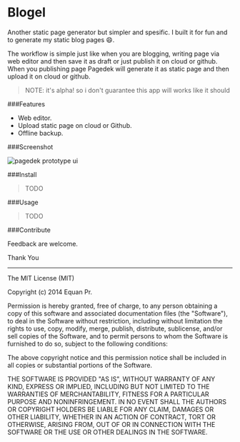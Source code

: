 Blogel
=======

Another static page generator but simpler and spesific. I built it for fun and to generate my static blog pages :smile:. 

The workflow is simple just like when you are blogging, writing page via web editor and then save it as draft or just publish it on cloud or github. When you publishing page Pagedek will generate it as static page and then upload it on cloud or github.


>  NOTE: it's alpha! so i don't guarantee this app will works like it should


###Features
 
- Web editor.
- Upload static page on cloud or Github.
- Offline backup.


###Screenshot



 ![pagedek prototype ui][1]


###Install

> TODO

###Usage

> TODO
	

###Contribute

Feedback are welcome.

Thank You

----

The MIT License (MIT)

Copyright (c) 2014 Equan Pr.

Permission is hereby granted, free of charge, to any person obtaining a copy of
this software and associated documentation files (the "Software"), to deal in
the Software without restriction, including without limitation the rights to
use, copy, modify, merge, publish, distribute, sublicense, and/or sell copies of
the Software, and to permit persons to whom the Software is furnished to do so,
subject to the following conditions:

The above copyright notice and this permission notice shall be included in all
copies or substantial portions of the Software.

THE SOFTWARE IS PROVIDED "AS IS", WITHOUT WARRANTY OF ANY KIND, EXPRESS OR
IMPLIED, INCLUDING BUT NOT LIMITED TO THE WARRANTIES OF MERCHANTABILITY, FITNESS
FOR A PARTICULAR PURPOSE AND NONINFRINGEMENT. IN NO EVENT SHALL THE AUTHORS OR
COPYRIGHT HOLDERS BE LIABLE FOR ANY CLAIM, DAMAGES OR OTHER LIABILITY, WHETHER
IN AN ACTION OF CONTRACT, TORT OR OTHERWISE, ARISING FROM, OUT OF OR IN
CONNECTION WITH THE SOFTWARE OR THE USE OR OTHER DEALINGS IN THE SOFTWARE.


  [1]: https://raw.github.com/junwatu/pagedek/master/screenshot/pagedek-prototype.png